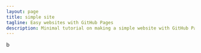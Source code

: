 ```yaml
---
layout: page
title: simple site
tagline: Easy websites with GitHub Pages
description: Minimal tutorial on making a simple website with GitHub Pages
---
```

b